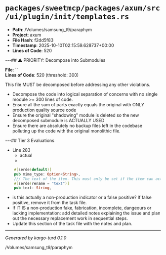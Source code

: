 # `packages/sweetmcp/packages/axum/src/ui/plugin/init/templates.rs`

- **Path**: /Volumes/samsung_t9/paraphym
- **Project**: axum
- **File Hash**: f2dd5f83  
- **Timestamp**: 2025-10-10T02:15:59.628737+00:00  
- **Lines of Code**: 520

---## ⚠️ PRIORITY: Decompose into Submodules

**File**: ``  
**Lines of Code**: 520 (threshold: 300)

This file MUST be decomposed before addressing any other violations.

- Decompose the code into logical separation of concerns with no single module >= 300 lines of code. 
- Ensure all the sum of parts exactly equals the original with ONLY production quality source code
- Ensure the original "shadowing" module is deleted so the new decomposed submodule is ACTUALLY USED
- Ensure there are absolutely no backup files left in the codebase polluting up the code with the original monolithic file.

---## Tier 3 Evaluations


- Line 283
  - actual
  - 

```rust
    #[serde(default)]
    pub mime_type: Option<String>,
    /// The text of the item. This must only be set if the item can actually be represented as text (not binary data).
    #[serde(rename = "text")]
    pub text: String,
```

- is this actually a non-production indicator or a false positive? If false positive, remove it from the task file.
- If IT IS a non-production fake, fabrication, incomplete, dangeours or lacking implementation: add detailed notes explaining the issue and plan out the necessary replacement work in sequential steps. 
- Update this section of the task file with the notes and plan.

---

*Generated by kargo-turd 0.1.0*

/Volumes/samsung_t9/paraphym